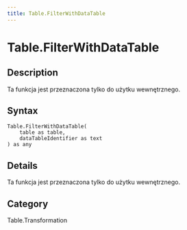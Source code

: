 ```yaml
---
title: Table.FilterWithDataTable
---
```


# Table.FilterWithDataTable


## Description

Ta funkcja jest przeznaczona tylko do użytku wewnętrznego.


## Syntax

```powerquery
Table.FilterWithDataTable(
    table as table,
    dataTableIdentifier as text
) as any
```


## Details

Ta funkcja jest przeznaczona tylko do użytku wewnętrznego.



## Category
Table.Transformation
